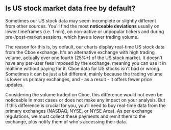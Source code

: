 
## Is US stock market data free by default?

Sometimes our US stock data may seem incomplete or slightly different from other sources. You'll find the most **noticeable deviations** usually on lower timeframes (i.e. 1 min), on non-active or unpopular tickers and during pre-/post-market sessions, which have a lower trading volume.

The reason for this is, by default, our charts display real-time US stock data from the Cboe exchange. It's an alternative exchange with high trading volume, actually over one fourth (25%+) of the US stock market. It doesn't have any per-user fees imposed by the exchange, meaning you can use it in realtime without paying for it. Cboe data for US stocks isn't bad or wrong. Sometimes it can be just a bit different, mainly because the trading volume is lower vs primary
exchanges, and - as a result - it offers fewer price updates.

Considering the volume traded on Cboe, this difference would not even be noticeable in most cases or does not make any impact on your analysis. But if this difference is crucial for you, you'll need to buy real-time data from the primary exchanges (NASDAQ, NYSE, or NYSE Arca). As per exchange regulations, we must collect these payments and remit them to the exchange, plus notify them of who's accessing their data.